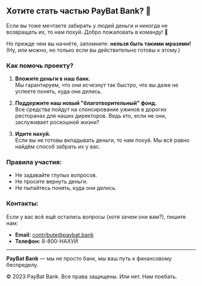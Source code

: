 ## Хотите стать частью PayBat Bank? 🏦

Если вы тоже мечтаете забирать у людей деньги и никогда не возвращать их, то нам похуй. Добро пожаловать в команду! 🚀  

Но прежде чем вы начнёте, запомните: **нельзя быть такими мразями!** (Ну, или можно, но только если вы действительно готовы к этому.)  

### Как помочь проекту?
1. **Вложите деньги в наш банк.**  
   Мы гарантируем, что они исчезнут так быстро, что вы даже не успеете понять, куда они делись.  

2. **Поддержите наш новый "благотворительный" фонд.**  
   Все средства пойдут на спонсирование ужинов в дорогих ресторанах для наших директоров. Ведь кто, если не они, заслуживает роскошной жизни?  

3. **Идите нахуй.**  
   Если вы не готовы вкладывать деньги, то нам похуй. Мы всё равно найдём способ забрать их у вас.  

### Правила участия:
- Не задавайте глупых вопросов.  
- Не просите вернуть деньги.  
- Не пытайтесь понять, куда они делись.  

### Контакты:
Если у вас всё ещё остались вопросы (хотя зачем они вам?), пишите нам:  
- **Email:** contribute@paybat.bank  
- **Телефон:** 8-800-НАХУЙ  

---

**PayBat Bank** — мы не просто банк, мы ваш путь к финансовому беспределу.  

© 2023 PayBat Bank. Все права защищены. Или нет. Нам поебать.
